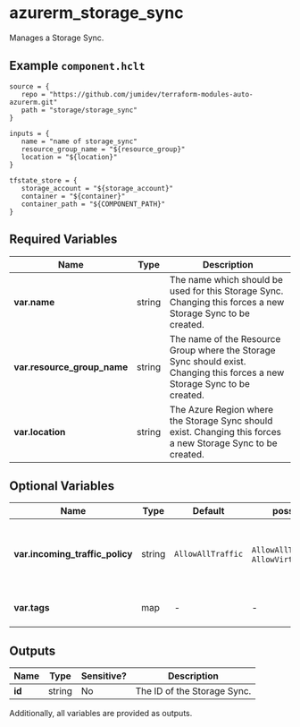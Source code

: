 # azurerm_storage_sync

Manages a Storage Sync.

## Example `component.hclt`

```hcl
source = {
   repo = "https://github.com/jumidev/terraform-modules-auto-azurerm.git" 
   path = "storage/storage_sync" 
}

inputs = {
   name = "name of storage_sync" 
   resource_group_name = "${resource_group}" 
   location = "${location}" 
}

tfstate_store = {
   storage_account = "${storage_account}" 
   container = "${container}" 
   container_path = "${COMPONENT_PATH}" 
}

```

## Required Variables

| Name | Type |  Description |
| ---- | --------- |  ----------- |
| **var.name** | string |  The name which should be used for this Storage Sync. Changing this forces a new Storage Sync to be created. | 
| **var.resource_group_name** | string |  The name of the Resource Group where the Storage Sync should exist. Changing this forces a new Storage Sync to be created. | 
| **var.location** | string |  The Azure Region where the Storage Sync should exist. Changing this forces a new Storage Sync to be created. | 

## Optional Variables

| Name | Type |  Default  |  possible values |  Description |
| ---- | --------- |  ----------- | ----------- | ----------- |
| **var.incoming_traffic_policy** | string |  `AllowAllTraffic`  |  `AllowAllTraffic`, `AllowVirtualNetworksOnly`  |  Incoming traffic policy. Possible values are `AllowAllTraffic` and `AllowVirtualNetworksOnly`. Defaults to `AllowAllTraffic`. | 
| **var.tags** | map |  -  |  -  |  A mapping of tags which should be assigned to the Storage Sync. | 



## Outputs

| Name | Type | Sensitive? | Description |
| ---- | ---- | --------- | --------- |
| **id** | string | No  | The ID of the Storage Sync. | 

Additionally, all variables are provided as outputs.
